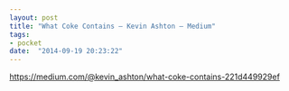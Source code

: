 ```yaml
---
layout: post
title: "What Coke Contains – Kevin Ashton – Medium"
tags:
- pocket
date:  "2014-09-19 20:23:22"
---
```


https://medium.com/@kevin_ashton/what-coke-contains-221d449929ef

